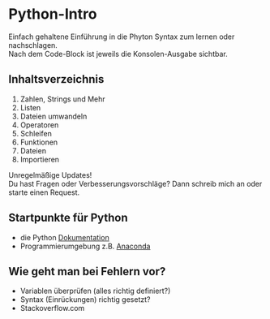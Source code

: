 # Python-Intro
Einfach gehaltene Einführung in die Phyton Syntax zum lernen oder nachschlagen.<br>
Nach dem Code-Block ist jeweils die Konsolen-Ausgabe sichtbar.

## Inhaltsverzeichnis
 1. Zahlen, Strings und Mehr
 2. Listen
 3. Dateien umwandeln
 4. Operatoren
 5. Schleifen
 6. Funktionen
 7. Dateien
 8. Importieren

Unregelmäßige Updates!<br>
Du hast Fragen oder Verbesserungsvorschläge? Dann schreib mich an oder starte einen Request.

## Startpunkte für Python
 - die Python [Dokumentation](https://docs.python.org/3/)
 - Programmierumgebung z.B. [Anaconda]()
 
 
## Wie geht man bei Fehlern vor?
  - Variablen überprüfen (alles richtig definiert?)
  - Syntax (Einrückungen) richtig gesetzt?
  - Stackoverflow.com
